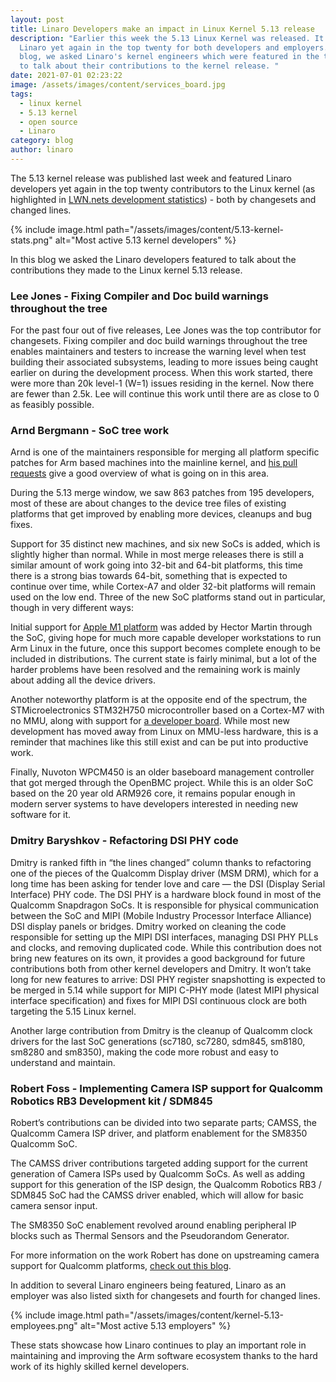 ```yaml
---
layout: post
title: Linaro Developers make an impact in Linux Kernel 5.13 release
description: "Earlier this week the 5.13 Linux Kernel was released. It featured
  Linaro yet again in the top twenty for both developers and employers. In this
  blog, we asked Linaro's kernel engineers which were featured in the top twenty
  to talk about their contributions to the kernel release. "
date: 2021-07-01 02:23:22
image: /assets/images/content/services_board.jpg
tags:
  - linux kernel
  - 5.13 kernel
  - open source
  - Linaro
category: blog
author: linaro
---
```

The 5.13 kernel release was published last week and featured Linaro developers yet again in the top twenty contributors to the Linux kernel (as highlighted in [LWN.nets development statistics](https://lwn.net/Articles/860989/)) - both by changesets and changed lines.

{% include image.html path="/assets/images/content/5.13-kernel-stats.png" alt="Most active 5.13 kernel developers" %}

In this blog we asked the Linaro developers featured to talk about the contributions they made to the Linux kernel 5.13 release.

### **Lee Jones - Fixing Compiler and Doc build warnings throughout the tree**

For the past four out of five releases, Lee Jones was the top contributor for changesets. Fixing compiler and doc build warnings throughout the tree enables maintainers and testers to increase the warning level when test building their associated subsystems, leading to more issues being caught earlier on during the development process. When this work started, there were more than 20k level-1 (W=1) issues residing in the kernel. Now there are fewer than 2.5k. Lee will continue this work until there are as close to 0 as feasibly possible.



### **Arnd Bergmann - SoC tree work**

Arnd is one of the maintainers responsible for merging all platform specific patches for Arm based machines into the mainline kernel, and [his pull requests](https://lore.kernel.org/linux-arm-kernel/CAK8P3a2RjRSjTcmwVf3VHy2CUB2HBj5AaJTx=1NSYuA_Qy4E-w@mail.gmail.com/T/#u) give a good overview of what is going on in this area.

During the 5.13 merge window, we saw 863 patches from 195 developers, most of these are about changes to the device tree files of existing platforms that get improved by enabling more devices, cleanups and bug fixes.

Support for 35 distinct new machines, and six new SoCs is added, which is slightly higher than normal. While in most merge releases there is still a similar amount of work going into 32-bit and 64-bit platforms, this time there is a strong bias towards 64-bit, something that is expected to continue over time, while Cortex-A7 and older 32-bit platforms will remain used on the low end. Three of the new SoC platforms stand out in particular, though in very different ways:

Initial support for [Apple M1 platform](https://github.com/AsahiLinux/docs/wiki/SW%3ALinux) was added by Hector Martin through the SoC, giving hope for much more capable developer workstations to run Arm Linux in the future, once this support becomes complete enough to be included in distributions. The current state is fairly minimal, but a lot of the harder problems have been resolved and the remaining work is mainly about adding all the device drivers.

Another noteworthy platform is at the opposite end of the spectrum, the STMicroelectronics STM32H750 microcontroller based on a Cortex-M7 with no MMU, along with support for [a developer board](https://www.cnx-software.com/2021/06/29/art-pi-stm32h750-cortex-m7-board-supports-rt-thread-mainline-linux/). While most new development has moved away from Linux on MMU-less hardware, this is a reminder that machines like this still exist and can be put into productive work.

Finally, Nuvoton WPCM450 is an older baseboard management controller that got merged through the OpenBMC project. While this is an older SoC based on the 20 year old ARM926 core, it remains popular enough in modern server systems to have developers interested in needing new software for it.



### **Dmitry Baryshkov  - Refactoring DSI PHY code**

Dmitry is ranked fifth in “the lines changed” column thanks to refactoring one of the pieces of the Qualcomm Display driver (MSM DRM), which for a long time has been asking for tender love and care — the DSI (Display Serial Interface) PHY code. The DSI PHY is a hardware block found in most of the Qualcomm Snapdragon SoCs. It is responsible for physical communication between the SoC and MIPI (Mobile Industry Processor Interface Alliance) DSI display panels or bridges. Dmitry worked on cleaning the code responsible for setting up the MIPI DSI interfaces, managing DSI PHY PLLs and clocks, and removing duplicated code. While this contribution does not bring new features on its own, it provides a good background for future contributions both from other kernel developers and Dmitry. It won’t take long for new features to arrive: DSI PHY register snapshotting is expected to be merged in 5.14 while support for MIPI C-PHY mode (latest MIPI physical interface specification) and fixes for MIPI DSI continuous clock are both targeting the 5.15 Linux kernel.

Another large contribution from Dmitry is the cleanup of Qualcomm clock drivers for the last SoC generations (sc7180, sc7280, sdm845, sm8180, sm8280 and sm8350), making the code more robust and easy to understand and maintain.



### **Robert Foss  - Implementing Camera ISP support for Qualcomm Robotics RB3 Development kit / SDM845**

Robert’s contributions can be divided into two separate parts; CAMSS, the Qualcomm Camera ISP driver, and platform enablement for the SM8350 Qualcomm SoC.

The CAMSS driver contributions targeted adding support for the current generation of Camera ISPs used by Qualcomm SoCs. As well as adding support for this generation of the ISP design, the Qualcomm Robotics RB3 / SDM845 SoC had the CAMSS driver enabled, which will allow for basic camera sensor input.

The SM8350 SoC enablement revolved around enabling peripheral IP blocks such as Thermal Sensors and the Pseudorandom Generator.

For more information on the work Robert has done on upstreaming camera support for Qualcomm platforms, [check out this blog](https://www.linaro.org/blog/upstream-camera-support-for-qualcomm-platforms/).

In addition to several Linaro engineers being featured, Linaro as an employer was also listed sixth for changesets and fourth for changed lines. 

{% include image.html path="/assets/images/content/kernel-5.13-employees.png" alt="Most active 5.13 employers" %}

These stats showcase how Linaro continues to play an important role in maintaining and improving the Arm software ecosystem thanks to the hard work of its highly skilled kernel developers.